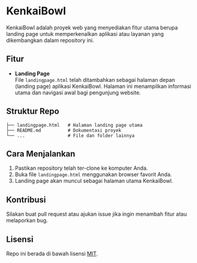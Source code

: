 # KenkaiBowl

KenkaiBowl adalah proyek web yang menyediakan fitur utama berupa landing page untuk memperkenalkan aplikasi atau layanan yang dikembangkan dalam repository ini.

## Fitur

- **Landing Page**  
  File `landingpage.html` telah ditambahkan sebagai halaman depan (landing page) aplikasi KenkaiBowl. Halaman ini menampilkan informasi utama dan navigasi awal bagi pengunjung website.

## Struktur Repo

```
├── landingpage.html   # Halaman landing page utama
├── README.md          # Dokumentasi proyek
└── ...                # File dan folder lainnya
```

## Cara Menjalankan

1. Pastikan repository telah ter-clone ke komputer Anda.
2. Buka file `landingpage.html` menggunakan browser favorit Anda.
3. Landing page akan muncul sebagai halaman utama KenkaiBowl.

## Kontribusi

Silakan buat pull request atau ajukan issue jika ingin menambah fitur atau melaporkan bug.

## Lisensi

Repo ini berada di bawah lisensi [MIT](LICENSE).
